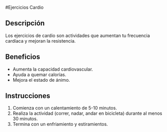 #Ejercicios Cardio
## Descripción
Los ejercicios de cardio son actividades que aumentan tu frecuencia cardíaca y mejoran la resistencia.
## Beneficios
- Aumenta la capacidad cardiovascular.
- Ayuda a quemar calorías.
- Mejora el estado de ánimo.
## Instrucciones
1. Comienza con un calentamiento de 5-10 minutos.
2. Realiza la actividad (correr, nadar, andar en bicicleta) durante al menos 30 minutos.
3. Termina con un enfriamiento y estiramientos.
